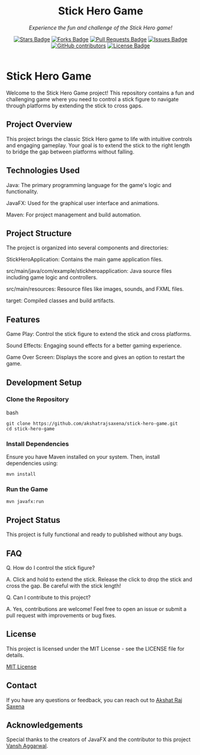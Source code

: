 <h1 align="center">Stick Hero Game</h1>
<p align="center"><i>Experience the fun and challenge of the Stick Hero game!</i></p>
<div align="center">
  <a href="https://github.com/akshatrajsaxena/StickHeroGameProjects/stargazers"><img src="https://img.shields.io/github/stars/akshatrajsaxena/StickHeroGameProjects" alt="Stars Badge"/></a>
  <a href="https://github.com/akshatrajsaxena/StickHeroGameProjects/network/members"><img src="https://img.shields.io/github/forks/akshatrajsaxena/StickHeroGameProjects" alt="Forks Badge"/></a>
  <a href="https://github.com/akshatrajsaxena/StickHeroGameProjects/pulls"><img src="https://img.shields.io/github/issues-pr/akshatrajsaxena/StickHeroGameProjects" alt="Pull Requests Badge"/></a>
  <a href="https://github.com/akshatrajsaxena/StickHeroGameProjects/issues"><img src="https://img.shields.io/github/issues/akshatrajsaxena/StickHeroGameProjects" alt="Issues Badge"/></a>
  <a href="https://github.com/akshatrajsaxena/StickHeroGameProjects/graphs/contributors"><img alt="GitHub contributors" src="https://img.shields.io/github/contributors/akshatrajsaxena/StickHeroGameProjects" ?color=2b9348"></a>
  <a href="https://github.com/akshatrajsaxena/StickHeroGameProjects/blob/master/LICENSE"><img src="https://img.shields.io/github/license/akshatrajsaxena/StickHeroGameProjects ?color=2b9348" alt="License Badge"/></a>
</div>
<br>

# Stick Hero Game

Welcome to the Stick Hero Game project! This repository contains a fun and challenging game where you need to control a stick figure to navigate through platforms by extending the stick to cross gaps.

## Project Overview

This project brings the classic Stick Hero game to life with intuitive controls and engaging gameplay. Your goal is to extend the stick to the right length to bridge the gap between platforms without falling.

## Technologies Used

Java: The primary programming language for the game's logic and functionality.

JavaFX: Used for the graphical user interface and animations.

Maven: For project management and build automation.

## Project Structure

The project is organized into several components and directories:

StickHeroApplication: Contains the main game application files.

src/main/java/com/example/stickheroapplication: Java source files including game logic and controllers.

src/main/resources: Resource files like images, sounds, and FXML files.

target: Compiled classes and build artifacts.

## Features

Game Play: Control the stick figure to extend the stick and cross platforms.

Sound Effects: Engaging sound effects for a better gaming experience.

Game Over Screen: Displays the score and gives an option to restart the game.

## Development Setup

### Clone the Repository

bash
```
git clone https://github.com/akshatrajsaxena/stick-hero-game.git
cd stick-hero-game
```

### Install Dependencies

Ensure you have Maven installed on your system. Then, install dependencies using:

```
mvn install
```

### Run the Game

```
mvn javafx:run
```

## Project Status

This project is fully functional and ready to published without any bugs.

## FAQ

Q. How do I control the stick figure?

A. Click and hold to extend the stick. Release the click to drop the stick and cross the gap. Be careful with the stick length!

Q. Can I contribute to this project?

A. Yes, contributions are welcome! Feel free to open an issue or submit a pull request with improvements or bug fixes.

## License

This project is licensed under the MIT License - see the LICENSE file for details.

[MIT License](https://github.com/akshatrajsaxena/StickHeroGameProjects/blob/main/LICENSE)

## Contact

If you have any questions or feedback, you can reach out to [Akshat Raj Saxena](mailto:akshat22054@iiitd.ac.in)

## Acknowledgements

Special thanks to the creators of JavaFX and the contributor to this project [Vansh Aggarwal](https://github.com/VanshAg283).
